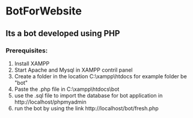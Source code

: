 # BotForWebsite
## Its a bot developed using PHP
### Prerequisites:
1) Install XAMPP
2) Start Apache and Mysql in XAMPP contril panel
3) Create a folder in the location C:\xampp\htdocs for example folder be "bot"
4) Paste the .php file in C:\xampp\htdocs\bot 
5) use the .sql file to import the database for bot application in http://localhost/phpmyadmin 
6) run the bot by using the link http://localhost/bot/fresh.php
